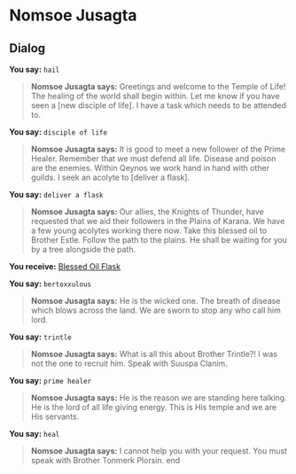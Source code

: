# Nomsoe Jusagta
## Dialog

**You say:** `hail`



>**Nomsoe Jusagta says:** Greetings and welcome to the Temple of Life! The healing of the world shall begin within. Let me know if you have seen a [new disciple of life]. I have a task which needs to be attended to.

**You say:** `disciple of life`



>**Nomsoe Jusagta says:** It is good to meet a new follower of the Prime Healer. Remember that we must defend all life. Disease and poison are the enemies. Within Qeynos we work hand in hand with other guilds. I seek an acolyte to [deliver a flask].

**You say:** `deliver a flask`



>**Nomsoe Jusagta says:** Our allies, the Knights of Thunder, have requested that we aid their followers in the Plains of Karana. We have a few young acolytes working there now. Take this blessed oil to Brother Estle. Follow the path to the plains. He shall be waiting for you by a tree alongside the path.


**You receive:**  [Blessed Oil Flask](/item/13910)

**You say:** `bertoxxulous`



>**Nomsoe Jusagta says:** He is the wicked one.  The breath of disease which blows across the land.  We are sworn to stop any who call him lord.

**You say:** `trintle`



>**Nomsoe Jusagta says:** What is all this about Brother Trintle?!  I was not the one to recruit him.  Speak with Suuspa Clanim.


**You say:** `prime healer`



>**Nomsoe Jusagta says:** He is the reason we are standing here talking.  He is the lord of all life giving energy.  This is His temple and we are His servants.

**You say:** `heal`



>**Nomsoe Jusagta says:** I cannot help you with your request.   You must speak with Brother Tonmerk Plorsin.
end
